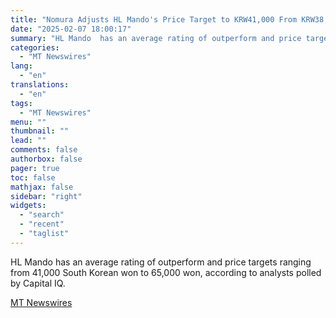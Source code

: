 ```yaml
---
title: "Nomura Adjusts HL Mando's Price Target to KRW41,000 From KRW38,000, Keeps at Neutral"
date: "2025-02-07 18:00:17"
summary: "HL Mando  has an average rating of outperform and price targets ranging from 41,000 South Korean won to 65,000 won, according to analysts polled by Capital IQ."
categories:
  - "MT Newswires"
lang:
  - "en"
translations:
  - "en"
tags:
  - "MT Newswires"
menu: ""
thumbnail: ""
lead: ""
comments: false
authorbox: false
pager: true
toc: false
mathjax: false
sidebar: "right"
widgets:
  - "search"
  - "recent"
  - "taglist"
---
```


HL Mando has an average rating of outperform and price targets ranging from 41,000 South Korean won to 65,000 won, according to analysts polled by Capital IQ.

[MT Newswires](https://www.tradingview.com/news/mtnewswires.com:20250207:G2464986:0/)
